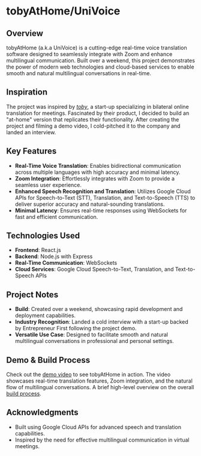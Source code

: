 # tobyAtHome/UniVoice

## Overview

tobyAtHome (a.k.a UniVoice) is a cutting-edge real-time voice translation software designed to seamlessly integrate with Zoom and enhance multilingual communication. Built over a weekend, this project demonstrates the power of modern web technologies and cloud-based services to enable smooth and natural multilingual conversations in real-time.

## Inspiration

The project was inspired by [*toby*](https://www.trytoby.com/), a start-up specializing in bilateral online translation for meetings. Fascinated by their product, I decided to build an "at-home" version that replicates their functionality. After creating the project and filming a demo video, I cold-pitched it to the company and landed an interview.

## Key Features

- **Real-Time Voice Translation**: Enables bidirectional communication across multiple languages with high accuracy and minimal latency.
- **Zoom Integration**: Effortlessly integrates with Zoom to provide a seamless user experience.
- **Enhanced Speech Recognition and Translation**: Utilizes Google Cloud APIs for Speech-to-Text (STT), Translation, and Text-to-Speech (TTS) to deliver superior accuracy and natural-sounding translations.
- **Minimal Latency**: Ensures real-time responses using WebSockets for fast and efficient communication.

## Technologies Used

- **Frontend**: React.js
- **Backend**: Node.js with Express
- **Real-Time Communication**: WebSockets
- **Cloud Services**: Google Cloud Speech-to-Text, Translation, and Text-to-Speech APIs

## Project Notes

- **Build**: Created over a weekend, showcasing rapid development and deployment capabilities.
- **Industry Recognition**: Landed a cold interview with a start-up backed by Entrepreneur First following the project demo.
- **Versatile Use Case**: Designed to facilitate smooth and natural multilingual conversations in professional and personal settings.

## Demo & Build Process

Check out the [demo video](https://youtu.be/cqrHEFAc_AA) to see tobyAtHome in action. The video showcases real-time translation features, Zoom integration, and the natural flow of multilingual conversations.
A brief high-level overview on the overall [build process](https://www.loom.com/share/a58e7ce0612a456da42786da6d187a0e?sid=0925632c-62d5-4962-b531-b768ea34e6b2).

## Acknowledgments

- Built using Google Cloud APIs for advanced speech and translation capabilities.
- Inspired by the need for effective multilingual communication in virtual meetings.


